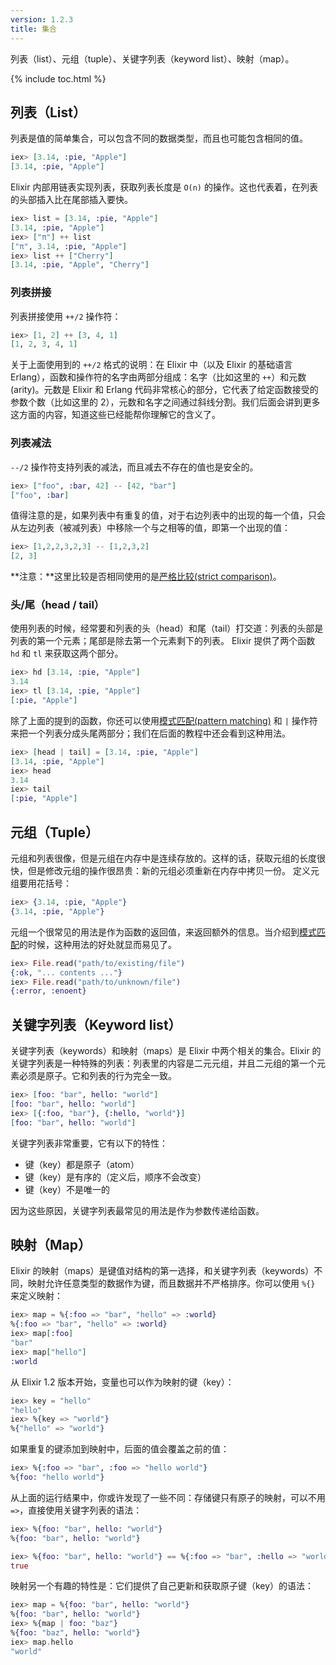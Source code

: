 ```yaml
---
version: 1.2.3
title: 集合
---
```


列表（list）、元组（tuple）、关键字列表（keyword list）、映射（map）。

{% include toc.html %}

## 列表（List）

列表是值的简单集合，可以包含不同的数据类型，而且也可能包含相同的值。

```elixir
iex> [3.14, :pie, "Apple"]
[3.14, :pie, "Apple"]
```

Elixir 内部用链表实现列表，获取列表长度是 `O(n)` 的操作。这也代表着，在列表的头部插入比在尾部插入要快。

```elixir
iex> list = [3.14, :pie, "Apple"]
[3.14, :pie, "Apple"]
iex> ["π"] ++ list
["π", 3.14, :pie, "Apple"]
iex> list ++ ["Cherry"]
[3.14, :pie, "Apple", "Cherry"]
```


### 列表拼接

列表拼接使用 `++/2` 操作符：

```elixir
iex> [1, 2] ++ [3, 4, 1]
[1, 2, 3, 4, 1]
```

关于上面使用到的 `++/2` 格式的说明：在 Elixir 中（以及 Elixir 的基础语言 Erlang），函数和操作符的名字由两部分组成：名字（比如这里的 `++`）和元数(arity)。元数是 Elixir 和 Erlang 代码非常核心的部分，它代表了给定函数接受的参数个数（比如这里的 2），元数和名字之间通过斜线分割。我们后面会讲到更多这方面的内容，知道这些已经能帮你理解它的含义了。

### 列表减法

`--/2` 操作符支持列表的减法，而且减去不存在的值也是安全的。

```elixir
iex> ["foo", :bar, 42] -- [42, "bar"]
["foo", :bar]
```

值得注意的是，如果列表中有重复的值，对于右边列表中的出现的每一个值，只会从左边列表（被减列表）中移除一个与之相等的值，即第一个出现的值：

```elixir
iex> [1,2,2,3,2,3] -- [1,2,3,2]
[2, 3]
```

**注意：**这里比较是否相同使用的是[严格比较(strict comparison)](../basics/#comparison)。


### 头/尾（head / tail）

使用列表的时候，经常要和列表的头（head）和尾（tail）打交道：列表的头部是列表的第一个元素；尾部是除去第一个元素剩下的列表。 Elixir 提供了两个函数 `hd` 和 `tl` 来获取这两个部分。

```elixir
iex> hd [3.14, :pie, "Apple"]
3.14
iex> tl [3.14, :pie, "Apple"]
[:pie, "Apple"]
```

除了上面的提到的函数，你还可以使用[模式匹配(pattern matching)](../pattern-matching/) 和 `|` 操作符来把一个列表分成头尾两部分；我们在后面的教程中还会看到这种用法。

```elixir
iex> [head | tail] = [3.14, :pie, "Apple"]
[3.14, :pie, "Apple"]
iex> head
3.14
iex> tail
[:pie, "Apple"]
```

## 元组（Tuple）

元组和列表很像，但是元组在内存中是连续存放的。这样的话，获取元组的长度很快，但是修改元组的操作很昂贵：新的元组必须重新在内存中拷贝一份。
定义元组要用花括号：

```elixir
iex> {3.14, :pie, "Apple"}
{3.14, :pie, "Apple"}
```

元组一个很常见的用法是作为函数的返回值，来返回额外的信息。当介绍到[模式匹配](../pattern-matching/)的时候，这种用法的好处就显而易见了。

```elixir
iex> File.read("path/to/existing/file")
{:ok, "... contents ..."}
iex> File.read("path/to/unknown/file")
{:error, :enoent}
```

## 关键字列表（Keyword list）

关键字列表（keywords）和映射（maps）是 Elixir 中两个相关的集合。Elixir 的关键字列表是一种特殊的列表：列表里的内容是二元元组，并且二元组的第一个元素必须是原子。它和列表的行为完全一致。

```elixir
iex> [foo: "bar", hello: "world"]
[foo: "bar", hello: "world"]
iex> [{:foo, "bar"}, {:hello, "world"}]
[foo: "bar", hello: "world"]
```

关键字列表非常重要，它有以下的特性：

+ 键（key）都是原子（atom）
+ 键（key）是有序的（定义后，顺序不会改变）
+ 键（key）不是唯一的

因为这些原因，关键字列表最常见的用法是作为参数传递给函数。

## 映射（Map）

Elixir 的映射（maps）是键值对结构的第一选择，和关键字列表（keywords）不同，映射允许任意类型的数据作为键，而且数据并不严格排序。你可以使用 `%{}` 来定义映射：

```elixir
iex> map = %{:foo => "bar", "hello" => :world}
%{:foo => "bar", "hello" => :world}
iex> map[:foo]
"bar"
iex> map["hello"]
:world
```

从 Elixir 1.2 版本开始，变量也可以作为映射的键（key）：

```elixir
iex> key = "hello"
"hello"
iex> %{key => "world"}
%{"hello" => "world"}
```

如果重复的键添加到映射中，后面的值会覆盖之前的值：

```elixir
iex> %{:foo => "bar", :foo => "hello world"}
%{foo: "hello world"}
```

从上面的运行结果中，你或许发现了一些不同：存储键只有原子的映射，可以不用 `=>`，直接使用关键字列表的语法：

```elixir
iex> %{foo: "bar", hello: "world"}
%{foo: "bar", hello: "world"}

iex> %{foo: "bar", hello: "world"} == %{:foo => "bar", :hello => "world"}
true
```

映射另一个有趣的特性是：它们提供了自己更新和获取原子键（key）的语法：

```elixir
iex> map = %{foo: "bar", hello: "world"}
%{foo: "bar", hello: "world"}
iex> %{map | foo: "baz"}
%{foo: "baz", hello: "world"}
iex> map.hello
"world"
```

